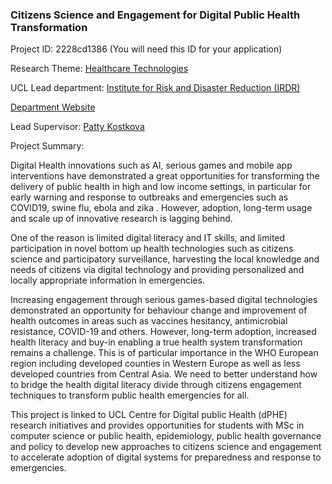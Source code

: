 ### Citizens Science and Engagement for Digital Public Health Transformation

Project ID: 2228cd1386
(You will need this ID for your application)

Research Theme: [Healthcare Technologies](../themes/healthcare-technologies.md)

UCL Lead department: [Institute for Risk and Disaster Reduction (IRDR)](../departments/institute-for-risk-and-disaster-reduction.md)

[Department Website](https://www.ucl.ac.uk/risk-disaster-reduction)

Lead Supervisor: [Patty Kostkova](https://profiles.ucl.ac.uk/39899)

Project Summary:

Digital Health innovations such as AI, serious games and mobile app interventions have demonstrated a great opportunities for transforming the delivery of public health in high and low income settings, in particular for early warning and response to outbreaks and emergencies such as COVID19, swine flu, ebola and zika . However, adoption, long-term usage and scale up of innovative research is lagging behind. 

One of the reason is limited digital literacy and IT skills, and limited participation in novel bottom up health technologies such as citizens science and participatory surveillance, harvesting the local knowledge and needs of citizens via digital technology and providing personalized and locally appropriate information in emergencies. 

Increasing engagement through serious games-based digital technologies demonstrated an opportunity for behaviour change and improvement of health outcomes in areas such as vaccines hesitancy, antimicrobial resistance, COVID-19 and others. However, long-term adoption, increased health literacy and buy-in enabling a true health system transformation remains a challenge. This is of particular importance in the WHO European region including developed counties in Western Europe as well as less developed countries from Central Asia. We need to better understand how to bridge the health digital literacy divide through citizens engagement techniques to transform public health emergencies for all. 

This project is linked to UCL Centre for Digital public Health (dPHE) research initiatives and provides opportunities for students with MSc in computer science or public health, epidemiology, public health governance and policy to develop new approaches to citizens science and engagement to accelerate adoption of digital systems for preparedness and response to emergencies.
